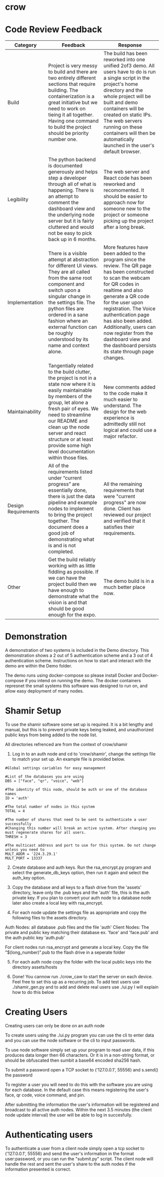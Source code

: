 # crow

# Code Review Feedback

| Category | Feedback | Response |
| -------- | -------- | -------- |
| Build | Project is very messy to build and there are two entirely different sections that require building. The containerization is a great initiative but we need to work on tieing it all together. Having one command to build the project should be priority number one. | The build has been reworked into one unified 2of3 demo. All users have to do is run a single script in the project's home directory and the whole project will be built and demo containers will be created on static IPs. The web servers running on these containers will then be automatically launched in the user's default browser. |
| Legibility | The python backend is documented generously and helps step a developer through all of what is happening.  There is an attempt to comment the dashboard view and the underlying node server but it is fairly cluttered and would not be easy to pick back up in 6 months. | The web server and React code has been reworked and recomomented. It should be easier to approach now for someone new to the project or someone picking up the project after a long break. |
| Implementation | There is a visible attempt at abstraction for different UI views. They are all called from the same root component and switch upon a singular change in the settings file. The python files are ordered in a sane fashion where an external function can be roughly understood by its name and context alone. | More features have been added to the program since the review. The QR page has been constructed to scan the webcam for QR codes in realtime and also generate a QR code for the user upon registration. The Voice authentication page has also been added. Additionally, users can now register from the dashboard view and the dashboard persists its state through page changes. |
| Maintainability | Tangentially related to the build clutter, the project is not in a state now where it is easily maintainable by members of the group, let alone a fresh pair of eyes. We need to streamline our README and clean up the node server and react structure or at least provide some high level documentation within those files. | New comments added to the code make it much easier to understand. The design for the web experience is admittedly still not logical and could use a major refactor. |
| Design Requirements | All of the requirements listed under “current progress” are essentially done, there is just the data pipeline and example nodes to implement to bring the project together. The document does a good job of demonstrating what is and is not completed. | All the remaining requirements that were "current progress" are now done. Client has reviewed our project and verified that it satisfies their requirements. |
| Other | Get the build reliably working with as little fiddling as possible. If we can have the project build then we have enough to demonstrate what the vision is and that should be good enough for the expo. | The demo build is in a much better place now. |


# Demonstration

A demonstration of two systems is included in the Demo directory. This demonstration shows a 2 out of 5 authentication scheme and a 3 out of 4 authentication scheme. Instructions on how to start and interact with the demo are within the Demo folder.

The demo runs using docker-compose so please install Docker and Docker-compose if you intend on  running the demo. The docker containers represnet the small systems this software was designed to run on, and allow easy deployment of many nodes. 

# Shamir Setup

To use the shamir software some set up is required. It is a bit lengthy and manual, but this is to prevent private keys being leaked, and unauthorized public keys from being added to the node list.

All directories refrenced are from the context of crow/shamir

1. Log in to an auth node and cd to 'crow/shamir', change the settings file to match your set up. An example file is provided below.

```
#Global settings cariables for easy management

#List of the databases you are using
DBS = ["face", "qr", "voice", "web"]

#The identity of this node, should be auth or one of the database names
ID = 'auth'

#The total number of nodes in this system
TOTAL = 4

#The number of shares that need to be sent to authenticate a user successfully
#Changing this number will break an active system. After changing you must regenerate shares for all users.
THRESH = 3

#The multicast address and port to use for this system. Do not change unless you need to
MULT_ADDR = '224.3.29.1'
MULT_PORT = 13337
```

2. Create database and auth keys. Run the rsa_encrypt.py program and select the generate_db_keys option, then run it again and select the auth_key option.

3. Copy the database and all keys to a flash drive from the 'assets' directory, leave only the .pub keys and the 'auth' file, this is the auth private key. If you plan to convert your auth node to a database node later also create a local key with rsa_encrypt.

4. For each node update the settings file as appropriate and copy the following files to the assets directory.

  Auth Nodes: all database .pub files and the file 'auth'
  Client Nodes: The private and public key matching their database ex. 'face' and 'face.pub' and the auth public key 'auth.pub'
  
  For client nodes run rsa_encrypt and generate a local key. Copy the file "$(long_number)".pub to the flash drive in a seperate      folder
  
5. For each auth node copy the folder with the local public keys into the directory assets/hosts

6. Done! You cannow run ./crow_caw to start the server on each device. Feel free to set this up as a recurring job. To add test users use ./shamir_gen.py and to add and delete real users use ./ui.py I will explain how to do this below

# Creating Users

Creating users can only be done on an auth node

To create users using the ./ui.py program you can use the cli to enter data and you can use the node software or the cli to input passwords. 

To use node software simply set up your program to read user data, if this produces data longer then 66 characters. Or it is in a non-string format, or should be obfuscated then sumbit a base64 encoded sha256 hash.

To submit a password open a TCP socket to ('127.0.0.1', 55556) and s.send() the password

To register a user you will need to do this with the software you are using for each database. In the default case this means registering the user's face, qr code, voice command, and pin.

After submitting the information the user's information will be registered and broadcast to all active auth nodes. Within the next 3.5 minutes (the client node update interval) the user will be able to log in succesfully.

# Authenticating users

To authenticate a user from a client node simply open a tcp socket to ('127.0.0.1', 55556) and send the user's information in the format user:password, or you can run the "submit.py" script. The client node will handle the rest and sent the user's share to the auth nodes if the information presented is correct.

